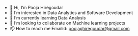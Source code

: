 - 👋 Hi, I’m Pooja Hiregoudar
- 👀 I’m interested in Data Analytics and Software Development
- 🌱 I’m currently learning Data Analysis
- 💞️ I’m looking to collaborate on Machine learning projects
- 📫 How to reach me 
Emailid: poojaghiregoudar@gmail.com

<!---
PoojaHiregoudar/PoojaHiregoudar is a ✨ special ✨ repository because its `README.md` (this file) appears on your GitHub profile.
You can click the Preview link to take a look at your changes.
--->
